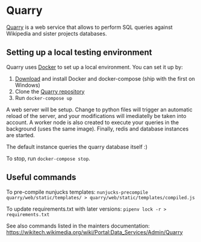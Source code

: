 # Quarry
[Quarry](https://quarry.wmflabs.org/) is a web service that allows to perform SQL 
queries against Wikipedia and sister projects databases.

## Setting up a local testing environment ##

Quarry uses [Docker](https://docs.docker.com/engine/install/) to set up a local
environment. You can set it up by:

1. [Download](https://docs.docker.com/engine/install/) and install Docker and
   docker-compose (ship with the first on Windows)
3. Clone the [Quarry repository](https://github.com/wikimedia/analytics-quarry-web)
4. Run `docker-compose up`

A web server will be setup. Change to python files will trigger an automatic reload
of the server, and your modifications will imediatelly be taken into account.
A worker node is also created to execute your queries in the background (uses the
same image). Finally, redis and database instances are started.

The default instance queries the quarry database itself :)

To stop, run `docker-compose stop`.

## Useful commands ##

To pre-compile nunjucks templates:
`nunjucks-precompile quarry/web/static/templates/ > quarry/web/static/templates/compiled.js`

To update requirements.txt with later versions:
`pipenv lock -r > requirements.txt`

See also commands listed in the mainters documentation:
https://wikitech.wikimedia.org/wiki/Portal:Data_Services/Admin/Quarry